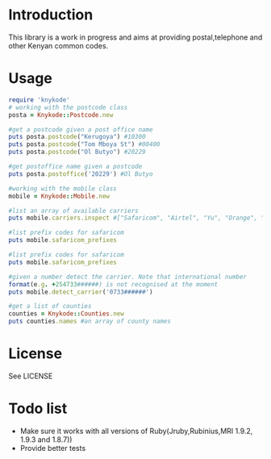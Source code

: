 Introduction
===
This library is a work in progress and aims at providing postal,telephone and other Kenyan common codes.

Usage
==
```ruby 
require 'knykode'
# working with the postcode class
posta = Knykode::Postcode.new

#get a postcode given a post office name
puts posta.postcode("Kerugoya") #10300
puts posta.postcode("Tom Mboya St") #00400
puts posta.postcode("Ol Butyo") #20229

#get postoffice name given a postcode
puts posta.postoffice('20229') #Ol Butyo

#working with the mobile class
mobile = Knykode::Mobile.new

#list an array of available carriers
puts mobile.carriers.inspect #["Safaricom", "Airtel", "Yu", "Orange", "Telkom"]

#list prefix codes for safaricom
puts mobile.safaricom_prefixes

#list prefix codes for safaricom
puts mobile.safaricom_prefixes

#given a number detect the carrier. Note that international number
format(e.g. +254733######) is not recognised at the moment 
puts mobile.detect_carrier('0733######')

#get a list of counties
counties = Knykode::Counties.new
puts counties.names #an array of county names
```

License
==
See LICENSE 

Todo list
==
* Make sure it works with all versions of Ruby(Jruby,Rubinius,MRI 1.9.2, 1.9.3 and 1.8.7))
* Provide better tests
